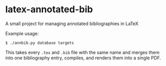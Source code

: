 # latex-annotated-bib
A small project for managing annotated bibliographies in LaTeX

Example usage:

```
$ ./annbib.py database targets
```

This takes every `.tex` and `.bib` file with the same name and merges them into one bibliography entry, compiles, and renders them into a single PDF.
